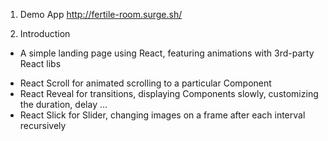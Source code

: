 1. Demo App
http://fertile-room.surge.sh/

2. Introduction
- A simple landing page using React, featuring animations with 3rd-party React libs 
* React Scroll for animated scrolling to a particular Component
* React Reveal for transitions, displaying Components slowly, customizing the duration, delay ...
* React Slick for Slider, changing images on a frame after each interval recursively
